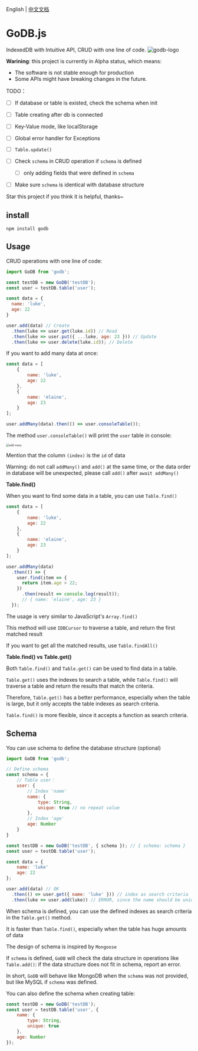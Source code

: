 English | [中文文档](docs/README-zh.md)
# GoDB.js

IndexedDB with Intuitive API, CRUD with one line of code.
![godb-logo](https://cdn.liqi.tech/godb/godb.png)



**Warining**: this project is currently in Alpha status, which means:

- The software is not stable enough for production
- Some APIs might have breaking changes in the future.



TODO：

- [ ] If database or table is existed, check the schema when init
- [ ] Table creating after db is connected
- [ ] Key-Value mode, like localStorage
- [ ] Global error handler for Exceptions
- [ ] `Table.update()`
- [ ] Check `schema` in CRUD operation if `schema` is defined
    - [ ] only adding fields that were defined in `schema`
- [ ] Make sure `schema` is identical with database structure


Star this project if you think it is helpful, thanks~


## install

```
npm install godb
```



## Usage

CRUD operations with one line of code:

``` javascript
import GoDB from 'godb';

const testDB = new GoDB('testDB');
const user = testDB.table('user');

const data = {
  name: 'luke',
  age: 22
}

user.add(data) // Create
  .then(luke => user.get(luke.id)) // Read
  .then(luke => user.put({ ...luke, age: 23 })) // Update
  .then(luke => user.delete(luke.id)); // Delete
```

If you want to add many data at once:
``` javascript
const data = [
    {
        name: 'luke',
        age: 22
    },
    {
        name: 'elaine',
        age: 23
    }
];

user.addMany(data).then(() => user.consoleTable());
```

The method `user.consoleTable()` will print the `user` table in console:

<img src="https://cdn.lukerr.com/docs/godb/add-many.png" alt="add-many" style="zoom:50%;" />

Mention that the column `(index)` is the `id` of data

Warning: do not call `addMany()` and `add()` at the same time,
or the data order in database will be unexpected,
please call `add()` after `await addMany()`

**Table.find()**

When you want to find some data in a table, you can use `Table.find()`

```javascript
const data = [
    {
        name: 'luke',
        age: 22
    },
    {
        name: 'elaine',
        age: 23
    }
];

user.addMany(data)
  .then(() => {
    user.find(item => {
      return item.age > 22;
    })
      .then(result => console.log(result));
      // { name: 'elaine', age: 23 }
  });
```

The usage is very similar to JavaScript's `Array.find()`

This method will use `IDBCursor` to traverse a table, and return the first matched result

If you want to get all the matched results, use `Table.findAll()`

**Table.find() vs Table.get()**

Both `Table.find()` and `Table.get()` can be used to find data in a table.

`Table.get()` uses the indexes to search a table, while `Table.find()` will traverse a table and return the results that match the criteria.

Therefore, `Table.get()` has a better performance, especially when the table is large, but it only accepts the table indexes as search criteria.

`Table.find()` is more flexible, since it accepts a function as search criteria.


## Schema

You can use schema to define the database structure (optional)

``` javascript
import GoDB from 'godb';

// Define schema
const schema = {
    // Table user：
    user: {
        // Index 'name'
        name: {
            type: String,
            unique: true // no repeat value
        },
        // Index 'age'
        age: Number
    }
}

const testDB = new GoDB('testDB', { schema }); // { schema: schema }
const user = testDB.table('user');

const data = {
    name: 'luke'
    age: 22
};

user.add(data) // OK
  .then(() => user.get({ name: 'luke' })) // index as search criteria
  .then(luke => user.add(luke)) // ERROR, since the name should be unique
```

When schema is defined, you can use the defined indexes as search criteria in the
`Table.get()` method.

It is faster than `Table.find()`, especially when the table has huge amounts of data

The design of schema is inspired by `Mongoose`

If `schema` is defined, `GoDB` will check the data structure in operations like `Table.add()`: if the data structure does not fit in schema, report an error.

In short, `GoDB` will behave like MongoDB when the
`schema` was not provided, but like MySQL if `schema` was defined.

You can also define the schema when creating table:

```javascript
const testDB = new GoDB('testDB');
const user = testDB.table('user', {
    name: {
        type: String,
        unique: true
    },
    age: Number
});
```
